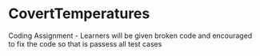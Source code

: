 # CovertTemperatures
Coding Assignment - Learners will be given broken code and encouraged to fix the code so that is passess all test cases
